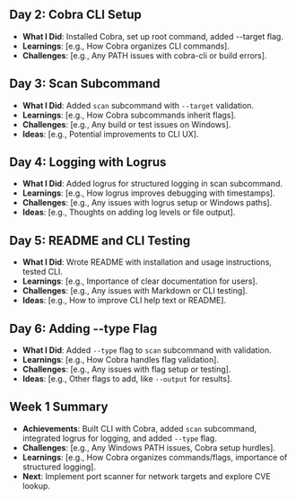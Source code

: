 

## Day 2: Cobra CLI Setup
- **What I Did**: Installed Cobra, set up root command, added --target flag.
- **Learnings**: [e.g., How Cobra organizes CLI commands].
- **Challenges**: [e.g., Any PATH issues with cobra-cli or build errors].
## Day 3: Scan Subcommand
- **What I Did**: Added `scan` subcommand with `--target` validation.
- **Learnings**: [e.g., How Cobra subcommands inherit flags].
- **Challenges**: [e.g., Any build or test issues on Windows].
- **Ideas**: [e.g., Potential improvements to CLI UX].
## Day 4: Logging with Logrus
- **What I Did**: Added logrus for structured logging in scan subcommand.
- **Learnings**: [e.g., How logrus improves debugging with timestamps].
- **Challenges**: [e.g., Any issues with logrus setup or Windows paths].
- **Ideas**: [e.g., Thoughts on adding log levels or file output].
## Day 5: README and CLI Testing
- **What I Did**: Wrote README with installation and usage instructions, tested CLI.
- **Learnings**: [e.g., Importance of clear documentation for users].
- **Challenges**: [e.g., Any issues with Markdown or CLI testing].
- **Ideas**: [e.g., How to improve CLI help text or README].
## Day 6: Adding --type Flag
- **What I Did**: Added `--type` flag to `scan` subcommand with validation.
- **Learnings**: [e.g., How Cobra handles flag validation].
- **Challenges**: [e.g., Any issues with flag setup or testing].
- **Ideas**: [e.g., Other flags to add, like `--output` for results].
## Week 1 Summary
- **Achievements**: Built CLI with Cobra, added `scan` subcommand, integrated logrus for logging, and added `--type` flag.
- **Challenges**: [e.g., Any Windows PATH issues, Cobra setup hurdles].
- **Learnings**: [e.g., How Cobra organizes commands/flags, importance of structured logging].
- **Next**: Implement port scanner for network targets and explore CVE lookup.